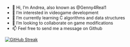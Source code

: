 - 👋 Hi, I’m Andrea, also known as @Genny4Real1
- 👀 I’m interested in videogame development
- 🌱 I’m currently learning C algorithms and data structures
- 💞️ I’m looking to collaborate on game modifications
- 📫 Feel free to send me a message on Github

[![GitHub Streak](https://streak-stats.demolab.com?user=Genny4Real1&theme=dark&locale=it&short_numbers=true&date_format=j%2Fn%5B%2FY%5D)](https://git.io/streak-stats)
<!---
Genny4Real1/Genny4Real1 is a ✨ special ✨ repository because its `README.md` (this file) appears on your GitHub profile.
You can click the Preview link to take a look at your changes.
--->
